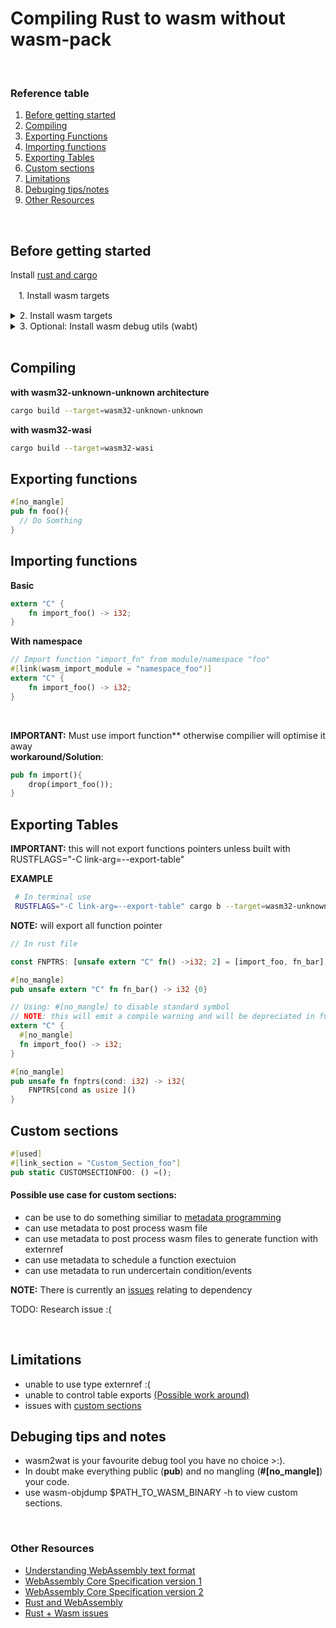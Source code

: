 # Compiling Rust to wasm without wasm-pack

<br>

### **Reference table**


1. [Before getting started](#Before-getting-started)
2. [Compiling](#Compiling)
3. [Exporting Functions](#Exporting-Functions)
4. [Importing functions](#Importing-functions)
5. [Exporting Tables](#Exporing-Tables)
6. [Custom sections](#Custom-sections)
7. [Limitations](#Limitations)
8. [Debuging tips/notes](#Debuging-tips-and-notes)
9. [Other Resources](#Other-Resources)

<br>

## Before getting started

Install [rust and cargo](https://www.rust-lang.org/)

ㅤ1\. Install wasm targets

<details>
<summary> 2. Install wasm targets</summary>

```sh
# with standard libary
rustup target add wasm32-wasi

# without file operations and other useful operations/utils from standard libary
rustup target add wasm32-unknown-unknown
```
</details>

<details><summary>3. Optional: Install wasm debug utils (wabt)</summary>

**Debian**
```sh
sudo apt install wabt
```
**Fedora**
```sh
sudo dnf install wabt
```
**ARCH**
```
sudo yay -S wabt
```
**Source**
```sh
git clone --recursive https://github.com/WebAssembly/wabt
cd wabt
git submodule update --init

mkdir build
cd build
cmake ..
cmake --build .

```

</details>

<br>

## **Compiling**

**with wasm32-unknown-unknown architecture**
```sh
cargo build --target=wasm32-unknown-unknown
```
**with wasm32-wasi**
```sh
cargo build --target=wasm32-wasi
```


## **Exporting functions**

```rust
#[no_mangle]
pub fn foo(){
  // Do Somthing
}

```
## **Importing functions**

**Basic**
```rust
extern "C" {
    fn import_foo() -> i32;
}

```
**With namespace**
```rust
// Import function "import_fn" from module/namespace "foo"
#[link(wasm_import_module = "namespace_foo")]
extern "C" {
    fn import_foo() -> i32;
}
```

<br>

**IMPORTANT:** Must use import function** otherwise compilier will optimise it away
<br/>
**workaround/Solution**:
```rust
pub fn import(){
	drop(import_foo());
}

```

## **Exporting Tables**

**IMPORTANT:** this will not export functions pointers unless built with RUSTFLAGS="-C link-arg=--export-table"

**EXAMPLE**

```sh
 # In terminal use
 RUSTFLAGS="-C link-arg=--export-table" cargo b --target=wasm32-unknown-unknown
```
**NOTE:** will export all function pointer

```rust
// In rust file

const FNPTRS: [unsafe extern "C" fn() ->i32; 2] = [import_foo, fn_bar];

#[no_mangle]
pub unsafe extern "C" fn fn_bar() -> i32 {0}

// Using: #[no_mangle] to disable standard symbol
// NOTE: this will emit a compile warning and will be depreciated in future rust versions
extern "C" {
  #[no_mangle]
  fn import_foo() -> i32;
}

#[no_mangle]
pub unsafe fn fnptrs(cond: i32) -> i32{
    FNPTRS[cond as usize ]()
} 
```
## **Custom sections**

```rust
#[used]
#[link_section = "Custom_Section_foo"]
pub static CUSTOMSECTIONFOO: () =();
```

#### **Possible use case for custom sections:**
- can be use to do something similiar to [metadata programming](https://stackoverflow.com/questions/514644/what-exactly-is-metaprogramming)
- can use metadata to post process wasm file
- can use metadata to post process wasm files to generate function with externref
- can use metadata to schedule a function exectuion
- can use metadata to run undercertain condition/events


**NOTE:** There is currently an [issues](https://github.com/rust-lang/rust/issues/56639) relating to dependency

TODO: Research issue :(

<br>

## **Limitations**

- unable to use type externref :(
- unable to control table exports [(Possible work around)](#Possible-use-case-for-custom-sections:)
- issues with [custom sections](https://github.com/rust-lang/rust/issues/56639)

## **Debuging tips and notes**

- wasm2wat is your favourite debug tool you have no choice >:).
- In doubt make everything public (**pub**) and no mangling (**#[no_mangle]**) your code.
- use wasm-objdump $PATH_TO_WASM_BINARY -h to view custom sections.

<br/>

### **Other Resources** 
- [Understanding WebAssembly text format](https://developer.mozilla.org/en-US/docs/WebAssembly/Understanding_the_text_format)
- [WebAssembly Core Specification version 1](https://www.w3.org/TR/wasm-core-1/)
- [WebAssembly Core Specification version 2](https://www.w3.org/TR/wasm-core-2/)
- [Rust and WebAssembly](https://rustwasm.github.io/book/)
- [Rust + Wasm issues](https://github.com/rust-lang/rust/labels/O-wasm)
